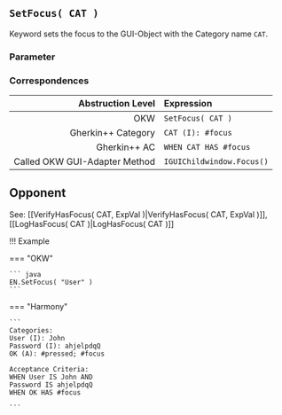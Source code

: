 ## `SetFocus( CAT )`

Keyword sets the focus to the GUI-Object with the Category name `CAT`.

### Parameter

### Correspondences

| Abstruction Level         | Expression                  |
| ------------------------: | :---------------------------|
| OKW                       | `SetFocus( CAT )`             |
| Gherkin++ Category        | `CAT (I): #focus`             |
| Gherkin++ AC              | `WHEN CAT HAS #focus`         |
| Called OKW GUI-Adapter Method | `IGUIChildwindow.Focus()`  |

## Opponent

See: [[VerifyHasFocus( CAT, ExpVal )|VerifyHasFocus( CAT, ExpVal )]], [[LogHasFocus( CAT )|LogHasFocus( CAT )]]

!!! Example

  === "OKW"

    ``` java
    EN.SetFocus( "User" )
    ```

  === "Harmony"

    ```
    Categories:
    User (I): John
    Password (I): ahjelpdqQ
    OK (A): #pressed; #focus

    Acceptance Criteria:
    WHEN User IS John AND
    Password IS ahjelpdqQ
    WHEN OK HAS #focus

    ```